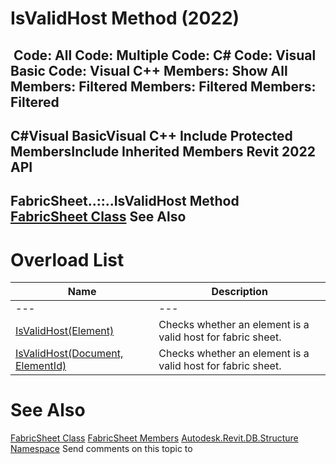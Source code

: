 # IsValidHost Method (2022)

﻿
 Code: All Code: Multiple Code: C# Code: Visual Basic Code: Visual C++  Members: Show All Members: Filtered Members: Filtered Members: Filtered   
---  
C#Visual BasicVisual C++
Include Protected MembersInclude Inherited Members
Revit 2022 API  
---  
FabricSheet..::..IsValidHost Method   
[FabricSheet Class](1f420619-ab30-942a-e5b6-028b7ff3889f.md "FabricSheet Class") See Also  
---  
# Overload List
| Name | Description |
| --- | --- |
| --- | --- | --- |
| [IsValidHost(Element)](dcb690eb-7514-0371-ddb1-f070aba43a08.md "IsValidHost Method \(Element\)") | Checks whether an element is a valid host for fabric sheet. |
| [IsValidHost(Document, ElementId)](d8f29732-ec68-27c7-b105-084c216be625.md "IsValidHost Method \(Document, ElementId\)") | Checks whether an element is a valid host for fabric sheet. |

# See Also
[FabricSheet Class](1f420619-ab30-942a-e5b6-028b7ff3889f.md "FabricSheet Class")
[FabricSheet Members](08617851-55dc-7007-9996-832aaca74262.md "FabricSheet Members")
[Autodesk.Revit.DB.Structure Namespace](d586b341-f687-9d90-e96d-255806b7d4fc.md "Autodesk.Revit.DB.Structure Namespace")
Send comments on this topic to 